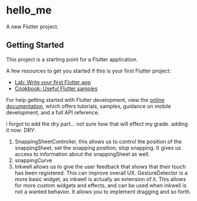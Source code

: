 # hello_me

A new Flutter project.

## Getting Started

This project is a starting point for a Flutter application.

A few resources to get you started if this is your first Flutter project:

- [Lab: Write your first Flutter app](https://docs.flutter.dev/get-started/codelab)
- [Cookbook: Useful Flutter samples](https://docs.flutter.dev/cookbook)

For help getting started with Flutter development, view the
[online documentation](https://docs.flutter.dev/), which offers tutorials,
samples, guidance on mobile development, and a full API reference.

i forgot to add the dry part... not sure how that will effect my grade. adding it now:
DRY:
1)	SnappingSheetController, this allows us to control the position of the snappingSheet, set the snapping position, stop snapping. It gives us access to information about the snappingSheet as well.
2)	snappingCurve
3)	Inkwell allows us to give the user feedback that shows that their touch has been registered. This can improve overall UX. 
GestureDetector is a more basic widget, as inkwell is actually an extension of it. This allows for more custom widgets and effects, and can be used when inkwell is not a wanted behavior. It allows you to implement dragging and so forth.  


